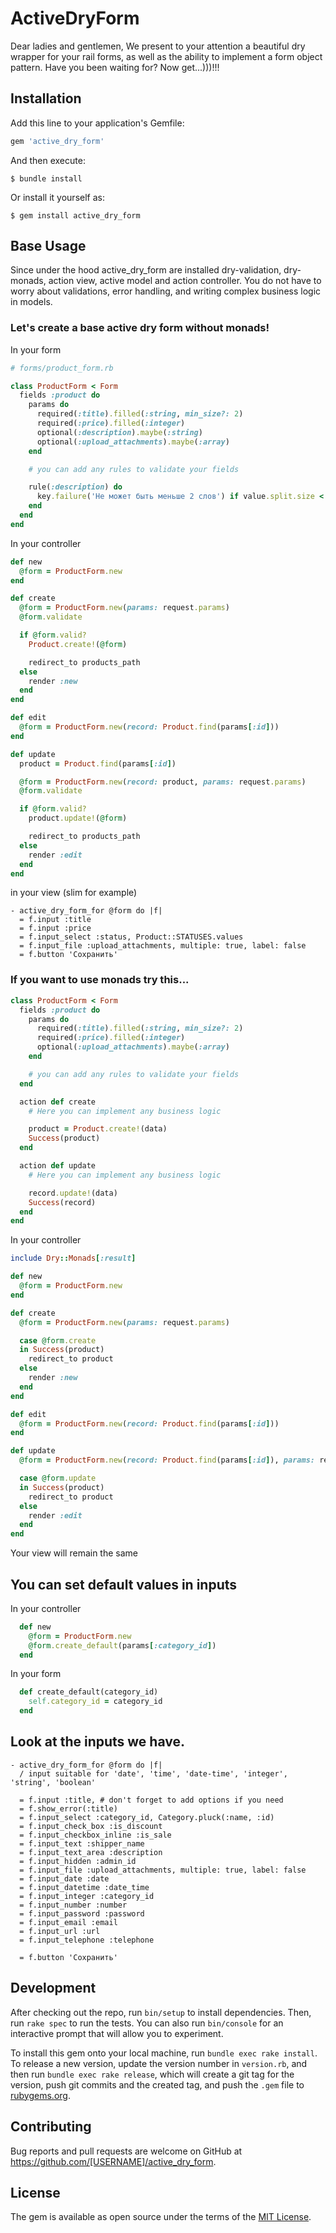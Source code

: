 # ActiveDryForm


Dear ladies and gentlemen, We present to your attention a beautiful dry wrapper for your rail forms,
as well as the ability to implement a form object pattern. Have you been waiting for? Now get...)))!!!

## Installation

Add this line to your application's Gemfile:

```ruby
gem 'active_dry_form'
```

And then execute:

    $ bundle install

Or install it yourself as:

    $ gem install active_dry_form

## Base Usage


Since under the hood active_dry_form are installed
dry-validation, dry-monads, action view, active model and action controller.
You do not have to worry about validations, error handling, and
writing complex business logic in models.

### Let's create a base active dry form without monads!

In your form

```ruby
# forms/product_form.rb

class ProductForm < Form
  fields :product do
    params do
      required(:title).filled(:string, min_size?: 2)
      required(:price).filled(:integer)
      optional(:description).maybe(:string)
      optional(:upload_attachments).maybe(:array)
    end

    # you can add any rules to validate your fields

    rule(:description) do
      key.failure('Не может быть меньше 2 слов') if value.split.size < 2
    end
  end
end
```
In your controller

```ruby
def new
  @form = ProductForm.new
end

def create
  @form = ProductForm.new(params: request.params)
  @form.validate

  if @form.valid?
    Product.create!(@form)

    redirect_to products_path
  else
    render :new
  end
end

def edit
  @form = ProductForm.new(record: Product.find(params[:id]))
end

def update
  product = Product.find(params[:id])

  @form = ProductForm.new(record: product, params: request.params)
  @form.validate

  if @form.valid?
    product.update!(@form)

    redirect_to products_path
  else
    render :edit
  end
end
```

in your view (slim for example)

```slim
- active_dry_form_for @form do |f|
  = f.input :title
  = f.input :price
  = f.input_select :status, Product::STATUSES.values
  = f.input_file :upload_attachments, multiple: true, label: false
  = f.button 'Сохранить'
```

### If you want to use monads try this...

```ruby
class ProductForm < Form
  fields :product do
    params do
      required(:title).filled(:string, min_size?: 2)
      required(:price).filled(:integer)
      optional(:upload_attachments).maybe(:array)
    end

    # you can add any rules to validate your fields
  end

  action def create
    # Here you can implement any business logic

    product = Product.create!(data)
    Success(product)
  end

  action def update
    # Here you can implement any business logic

    record.update!(data)
    Success(record)
  end
end
```
In your controller

```ruby
include Dry::Monads[:result]

def new
  @form = ProductForm.new
end

def create
  @form = ProductForm.new(params: request.params)

  case @form.create
  in Success(product)
    redirect_to product
  else
    render :new
  end
end

def edit
  @form = ProductForm.new(record: Product.find(params[:id]))
end

def update
  @form = ProductForm.new(record: Product.find(params[:id]), params: request.params)

  case @form.update
  in Success(product)
    redirect_to product
  else
    render :edit
  end
end
```

Your view will remain the same

## You can set default values in inputs
In your controller

```ruby
  def new
    @form = ProductForm.new
    @form.create_default(params[:category_id])
  end
```
In your form

```ruby
  def create_default(category_id)
    self.category_id = category_id
  end
```

## Look at the inputs we have.

```slim
- active_dry_form_for @form do |f|
  / input suitable for 'date', 'time', 'date-time', 'integer', 'string', 'boolean'

  = f.input :title, # don't forget to add options if you need
  = f.show_error(:title)
  = f.input_select :category_id, Category.pluck(:name, :id)
  = f.input_check_box :is_discount
  = f.input_checkbox_inline :is_sale
  = f.input_text :shipper_name
  = f.input_text_area :description
  = f.input_hidden :admin_id
  = f.input_file :upload_attachments, multiple: true, label: false
  = f.input_date :date
  = f.input_datetime :date_time
  = f.input_integer :category_id
  = f.input_number :number
  = f.input_password :password
  = f.input_email :email
  = f.input_url :url
  = f.input_telephone :telephone

  = f.button 'Сохранить'
```


## Development

After checking out the repo, run `bin/setup` to install dependencies. Then, run `rake spec` to run the tests. You can also run `bin/console` for an interactive prompt that will allow you to experiment.

To install this gem onto your local machine, run `bundle exec rake install`. To release a new version, update the version number in `version.rb`, and then run `bundle exec rake release`, which will create a git tag for the version, push git commits and the created tag, and push the `.gem` file to [rubygems.org](https://rubygems.org).

## Contributing

Bug reports and pull requests are welcome on GitHub at https://github.com/[USERNAME]/active_dry_form.

## License

The gem is available as open source under the terms of the [MIT License](https://opensource.org/licenses/MIT).

